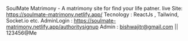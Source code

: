 SoulMate Matrimony - A matrimony site for find your life patner.
live Site: https://soulmate-matrimony.netlify.app/
Tecnology :  ReactJs , Tailwind, Socket.io etc.
AdminLogin : https://soulmate-matrimony.netlify.app/authoritysignup 
Admin : bishwajitr@gmail.com  || 123456@Me
